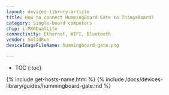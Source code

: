 ```yaml
---
layout: devices-library-article
title: How to connect HummingBoard Gate to ThingsBoard?
category: Single-board computers
chip: i.MX6DualLite
connectivity: Ethernet, WIFI, Bluetooth
vendor: SolidRun
deviceImageFileName: hummingboard-gate.png

---
```



* TOC
{:toc}

{% include get-hosts-name.html %}
{% include /docs/devices-library/guides/hummingboard-gate.md %}